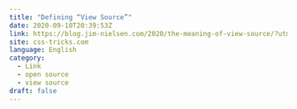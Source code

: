 ```yaml
---
title: "Defining “View Source”"
date: 2020-09-10T20:39:53Z
link: https://blog.jim-nielsen.com/2020/the-meaning-of-view-source/?utm_medium=RSS&utm_source=news.12bit.vn
site: css-tricks.com
language: English
category:
  - Link
  - open source
  - view source
draft: false
---
```

